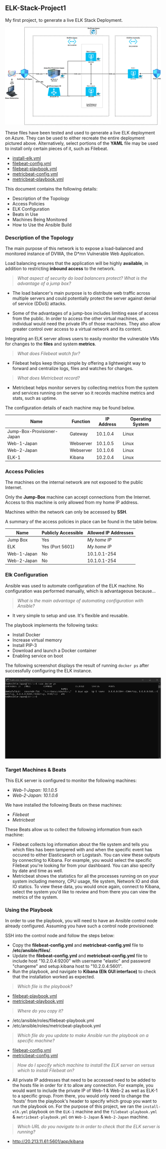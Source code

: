 ## ELK-Stack-Project1
My first project, to generate a live ELK Stack Deployment.

![image](Images/Diagram.png)

These files have been tested and used to generate a live ELK deployment on Azure. They can be used to either recreate the entire deployment pictured above. Alternatively, select portions of the **YAML** file may be used to install only certain pieces of it, such as Filebeat.

- [install-elk.yml](Ansible/install-elk.yml)
- [filebeat-config.yml](Ansible/filebeat-config.yml)
- [filebeat-playbook.yml](filebeat-playbook.yml)
- [metricbeat-config.yml](metricbeat-config.yml)
- [metricbeat-playbook.yml](metricbeat-playbook.yml)

This document contains the following details:

- Description of the Topology
- Access Policies
- ELK Configuration
- Beats in Use
- Machines Being Monitored
- How to Use the Ansible Build

### Description of the Topology

The main purpose of this network is to expose a load-balanced and monitored instance of DVWA, the D*mn Vulnerable Web Application.

Load balancing ensures that the application will be highly **available**, in addition to restricting **inbound access** to the network.

> *What aspect of security do load balancers protect? What is the advantage of a jump box?*
- The load balancer's main purpose is to distribute web traffic across multiple servers and could potentially protect the server against denial of service (DDoS) attacks.

- Some of the advantages of a jump-box includes limiting ease of access from the public. In order to access the other virtual machines, an individual would need the private IPs of those machines. They also allow greater control over access to a virtual network and its content.

Integrating an ELK server allows users to easily monitor the vulnerable VMs for changes to the **files** and system **metrics**.

> *What does Filebeat watch for?*
- Filebeat helps keep things simple by offering a lightweight way to forward and centralize logs, files and watches for changes.

> *What does Metricbeat record?*
- Metricbeat helps monitor servers by collecting metrics from the system and services running on the server so it records machine metrics and stats, such as uptime.

The configuration details of each machine may be found below.

| Name     | Function | IP Address | Operating System |
| -------- | -------- | ---------- | ---------------- |
| Jump-Box-Provisioner-Japan | Gateway  | 10.1.0.4   | Linux            |
| Web-1-Japan     | Webserver      | 10.1.0.5           | Linux                 |
| Web-2-Japan     | Webserver      | 10.1.0.6           | Linux                 |
| ELK-1     | Kibana         | 10.2.0.4           | Linux                 |

### Access Policies

The machines on the internal network are not exposed to the public Internet. 

Only the **Jump-Box** machine can accept connections from the Internet. Access to this machine is only allowed from my home IP address.

Machines within the network can only be accessed by **SSH**.

A summary of the access policies in place can be found in the table below.

| Name     | Publicly Accessible | Allowed IP Addresses |
| -------- | ------------------- | -------------------- |
| Jump Box | Yes              | *My home IP*   |
| ELK         | Yes (Port 5601)                   | *My home IP*                     |
| Web-1-Japan         | No                    | 10.1.0.1-254                     |
| Web-2-Japan         | No                    | 10.1.0.1-254                     |

### Elk Configuration

Ansible was used to automate configuration of the ELK machine. No configuration was performed manually, which is advantageous because...

> *What is the main advantage of automating configuration with Ansible?*
- It very simple to setup and use. It's flexible and reusable.

The playbook implements the following tasks:

- Install Docker
- Increase virtual memory
- Install PIP-3
- Download and launch a Docker container
- Enabling service on boot

The following screenshot displays the result of running `docker ps` after successfully configuring the ELK instance.

![image](Images/docker_ps_output.png)

### Target Machines & Beats

This ELK server is configured to monitor the following machines:

- *Web-1-Japan: 10.1.0.5*
- *Web-2-Japan: 10.1.0.6*

We have installed the following Beats on these machines:

- *Filebeat*
- *Metricbeat*

These Beats allow us to collect the following information from each machine:

- Filebeat collects log information about the file system and tells you which files has been tampered with and when the specific event has occured to either Elasticsearch or Logstash. You can view these outputs by connecting to Kibana. For example, you would select the specific Filebeat you're looking for from your dashboard. You can also specify by date and time as well.
- Metricbeat shows the statistics for all the processes running on on your system including memory, CPU usage, file system, Network IO and disk IO statics. To view these data, you would once again, connect to Kibana, select the system you'd like to review and from there you can view the metrics of the system.

### Using the Playbook

In order to use the playbook, you will need to have an Ansible control node already configured. Assuming you have such a control node provisioned: 

SSH into the control node and follow the steps below:

- Copy the **filebeat-config.yml** and **metricbeat-config.yml** file to **/etc/ansible/files/**.
- Update the **filebeat-config.yml** and **metricbeat-config.yml** file to include host "10.2.0.4:9200" with username "elastic" and password "changeme" and setup.kibana host to "10.2.0.4:5601".
- Run the playbook, and navigate to **Kibana (Elk GUI interface)** to check that the installation worked as expected.

> *Which file is the playbook?*
- [filebeat-playbook.yml](Ansible/filebeat-playbook.yml)
- [metricbeat-playbook.yml](Ansible/metricbeat-playbook.yml)

>  *Where do you copy it?*
- /etc/ansible/roles/filebeat-playbook.yml
- /etc/ansible/roles/metricbeat-playbook.yml

> *Which file do you update to make Ansible run the playbook on a specific machine?*
- [filebeat-config.yml](Ansible/filebeat-config.yml)
- [metricbeat-config.yml](Ansible/metricbeat-config.yml)

> *How do I specify which machine to install the ELK server on versus which to install Filebeat on?*
- All private IP addresses that need to be accessed need to be added to the hosts file in order for it to allow any connection. For example, you would want to include the private IP of Web-1 & Web-2 as well as ELK-1 to a specific group. From there, you would only need to change the 'hosts' from the playbook's header to specify which group you want to run the playbook on. For the purpose of this project, we ran the `install-elk.yml` playbook on the `ELK-1` machine and the `filebeat-playbook.yml` & `metricbeat-playbook.yml` on `Web-1-Japan` & `Web-2-Japan` machine.

> *Which URL do you navigate to in order to check that the ELK server is running?*
- http://20.213.11.61:5601/app/kibana
